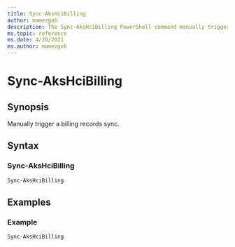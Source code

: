 ```yaml
---
title: Sync-AksHciBilling
author: mamezgeb
description: The Sync-AksHciBilling PowerShell command manually triggers a billing records sync 
ms.topic: reference
ms.date: 4/20/2021
ms.author: mamezgeb
---
```


# Sync-AksHciBilling

## Synopsis
Manually trigger a billing records sync. 

## Syntax

### Sync-AksHciBilling
```powershell
Sync-AksHciBilling
```

## Examples

### Example
```powershell
Sync-AksHciBilling
```